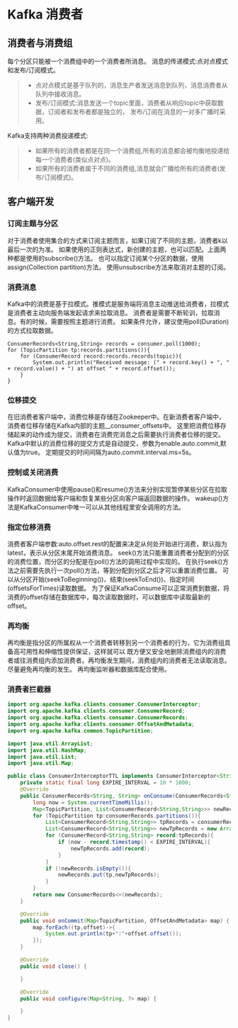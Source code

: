 # Kafka 消费者

## 消费者与消费组

每个分区只能被一个消费组中的一个消费者所消息。
消息的传递模式:点对点模式和发布/订阅模式。
>* 点对点模式是基于队列的，消息生产者发送消息到队列，消息消费者从队列中接收消息。
>* 发布/订阅模式:消息发送一个topic里面，消费者从响应topic中获取数据，订阅者和发布者都是独立的，
发布/订阅在消息的一对多广播时采用。

Kafka支持两种消费投递模式:
>* 如果所有的消费者都是在同一个消费组,所有的消息都会被均衡地投递给每一个消费者(类似点对点)。
>* 如果所有的消费者属于不同的消费组,消息就会广播给所有的消费者(发布/订阅模式)。

## 客户端开发
### 订阅主题与分区
对于消费者使用集合的方式来订阅主题而言，如果订阅了不同的主题，消费者k以最后一次的为准。
如果使用的正则表达式，新创建的主题，也可以匹配。上面两种都是使用的subscribe()方法。
也可以指定订阅某个分区的数据，使用assign(Collection<TopicPartition> partition)方法。
使用unsubscribe方法来取消对主题的订阅。

### 消费消息
Kafka中的消费是基于拉模式。推模式是服务端将消息主动推送给消费者，拉模式是消费者主动向服务端发起请求来拉取消息。
消费者是需要不断轮训，拉取消息。有的时候，需要按照主题进行消费。
如果条件允许，建议使用poll(Duration)的方式拉取数据。

```
ConsumerRecords<String,String> records = consumer.poll(1000);
for (TopicPartition tp:records.partitions()){
    for (ConsumerRecord record:records.records(topic)){
        System.out.println("Received message: (" + record.key() + ", " + record.value() + ") at offset " + record.offset());
    }
}
```
### 位移提交
在旧消费者客户端中，消费位移是存储在Zookeeper中。在新消费者客户端中，消费者位移存储在Kafka内部的主题__consumer_offsets中。
这里把消费位移存储起来的动作成为提交，消费者在消费完消息之后需要执行消费者位移的提交。
Kafka中默认的消费位移的提交方式是自动提交，参数为enable.auto.commit,默认值为true。
定期提交的时间间隔为auto.commit.interval.ms=5s。

### 控制或关闭消费

KafkaConsumer中使用pause()和resume()方法来分别实现暂停某些分区在拉取操作时返回数据给客户端和恢复某些分区向客户端返回数据的操作。
wakeup()方法是KafkaConsumer中唯一可以从其他线程里安全调用的方法。

### 指定位移消费
消费者客户端参数:auto.offset.rest的配置来决定从何处开始进行消费，默认指为latest，表示从分区末尾开始消费消息。
seek()方法只能重置消费者分配到的分区的消费位置，而分区的分配是在poll()方法的调用过程中实现的。
在执行seek()方法之前需要先执行一次poll()方法，等到分配到分区之后才可以重置消费位置。
可以从分区开始(seekToBeginning())、结束(seekToEnd())、指定时间(offsetsForTimes)读取数据。
为了保证KafkaConsume可以正常消费到数据，将消费的offset存储在数据库中，每次读取数据时，可以数据库中读取最新的offset。


### 再均衡
再均衡是指分区的所属权从一个消费者转移到另一个消费者的行为，它为消费组具备高可用性和伸缩性提供保证，这样就可以
既方便又安全地删除消费组内的消费者或往消费组内添加消费者。再均衡发生期间，消费组内的消费者无法读取消息。尽量避免再均衡的发生。
再均衡监听器和数据库配合使用。

### 消费者拦截器
```java
import org.apache.kafka.clients.consumer.ConsumerInterceptor;
import org.apache.kafka.clients.consumer.ConsumerRecord;
import org.apache.kafka.clients.consumer.ConsumerRecords;
import org.apache.kafka.clients.consumer.OffsetAndMetadata;
import org.apache.kafka.common.TopicPartition;

import java.util.ArrayList;
import java.util.HashMap;
import java.util.List;
import java.util.Map;

public class ConsumerInterceptorTTL implements ConsumerInterceptor<String,String> {
    private static final long EXPIRE_INTERVAL = 10 * 1000;
    @Override
    public ConsumerRecords<String, String> onConsume(ConsumerRecords<String, String> consumerRecords) {
        long now = System.currentTimeMillis();
        Map<TopicPartition, List<ConsumerRecord<String,String>>> newRecords = new HashMap<>();
        for (TopicPartition tp:consumerRecords.partitions()){
            List<ConsumerRecord<String,String>> tpRecords = consumerRecords.records(tp);
            List<ConsumerRecord<String,String>> newTpRecords = new ArrayList<>();
            for (ConsumerRecord<String,String> record:tpRecords){
                if (now - record.timestamp() < EXPIRE_INTERVAL){
                    newTpRecords.add(record);
                }
            }
            if (!newRecords.isEmpty()){
                newRecords.put(tp,newTpRecords);
            }
        }
        return new ConsumerRecords<>(newRecords);
    }

    @Override
    public void onCommit(Map<TopicPartition, OffsetAndMetadata> map) {
        map.forEach((tp,offset)->{
            System.out.println(tp+":"+offset.offset());
        });
    }

    @Override
    public void close() {

    }

    @Override
    public void configure(Map<String, ?> map) {

    }
}
```

